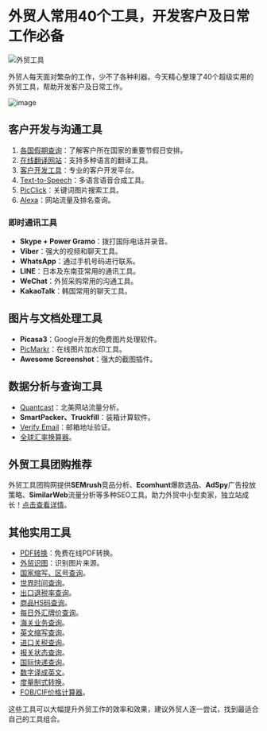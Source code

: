 # 外贸人常用40个工具，开发客户及日常工作必备

![外贸工具](https://static.ikjzd.com/kjzd/2021-11-16/20211116095525gCDcww.jpeg)

外贸人每天面对繁杂的工作，少不了各种利器。今天精心整理了40个超级实用的外贸工具，帮助开发客户及日常工作。

![image](https://github.com/user-attachments/assets/9dbaa15c-e78f-4449-b26d-31aea673361b)

## 客户开发与沟通工具

1. [各国假期查询](https://www.x315.cn/holiday)：了解客户所在国家的重要节假日安排。
2. [在线翻译网站](http://nicetranslator.com)：支持多种语言的翻译工具。
3. [客户开发工具](http://t.smartsousou.com/n?i=382FFE)：专业的客户开发平台。
4. [Text-to-Speech](http://text-to-speech.imtranslator.net)：多语言语音合成工具。
5. [PicClick](http://picclick.com)：关键词图片搜索工具。
6. [Alexa](http://alexa.com)：网站流量及排名查询。

### 即时通讯工具

- **Skype + Power Gramo**：拨打国际电话并录音。
- **Viber**：强大的视频和聊天工具。
- **WhatsApp**：通过手机号码进行联系。
- **LINE**：日本及东南亚常用的通讯工具。
- **WeChat**：外贸采购常用的沟通工具。
- **KakaoTalk**：韩国常用的聊天工具。

## 图片与文档处理工具

- **Picasa3**：Google开发的免费图片处理软件。
- [PicMarkr](http://picmarkr.com)：在线图片加水印工具。
- **Awesome Screenshot**：强大的截图插件。

## 数据分析与查询工具

- [Quantcast](http://quantcast.com)：北美网站流量分析。
- **SmartPacker、Truckfill**：装箱计算软件。
- [Verify Email](http://verify-email.org/)：邮箱地址验证。
- [全球汇率换算器](https://themoneyconverter.com/CN/USD/GBP.aspx)。

## 外贸工具团购推荐

外贸工具团购网提供**SEMrush**竞品分析、**Ecomhunt**爆款选品、**AdSpy**广告投放策略、**SimilarWeb**流量分析等多种SEO工具。助力外贸中小型卖家，独立站成长！[点击查看详情](https://bit.ly/waimao518)。

## 其他实用工具

- [PDF转换](http://www.free-pdftoword.com/cn/)：免费在线PDF转换。
- [外贸识图](https://www.tineye.com/)：识别图片来源。
- [国家缩写、区号查询](http://www.dragon-guide.net/hangye/guojidianhua.htm)。
- [世界时间查询](http://www.dragon-guide.net/hangye/worldtime.htm)。
- [出口退税率查询](http://hd.chinatax.gov.cn/fagui/action/InitChukou.do)。
- [商品HS码查询](https://www.x315.cn/hsCode)。
- [每日外汇牌价查询](http://www.boc.cn/sourcedb/whpj/)。
- [海关业务查询](http://www.haiguan.info/OnLineSearch/Index.aspx)。
- [英文缩写查询](http://www.acronymfinder.com/)。
- [进口关税查询](http://www.customs.gov.cn/publish/portal0/tab67735/)。
- [报关状态查询](http://www2.hpedi.com.cn/edi_que/EntryIdQue.aspx)。
- [国际快递查询](http://www.track-trace.com/)。
- [数字译成英文](http://www.dragon-guide.net/hangye/xiaogongji.htm)。
- [度量制式转换](http://www.dragon-guide.net/hangye/zhiliangzhuanhuan.htm)。
- [FOB/CIF价格计算器](http://www.dragon-guide.net/hangye/fobCifjishuanqi.htm)。

这些工具可以大幅提升外贸工作的效率和效果，建议外贸人逐一尝试，找到最适合自己的工具组合。
